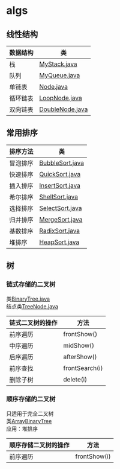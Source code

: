 # algs

## **线性结构**

|数据结构|类|
|---|---|
|栈|[MyStack.java](./src/com/cx/Linear/MyStack.java)|
|队列|[MyQueue.java](./src/com/cx/Linear/MyQueue.java)|
|单链表|[Node.java](./src/com/cx/Linear/Node.java)|
|循环链表|[LoopNode.java](./src/com/cx/Linear/LoopNode.java)|
|双向链表|[DoubleNode.java](./src/com/cx/Linear/DoubleNode.java)|

## **常用排序**

|排序方法|类|
|---|---|
|冒泡排序|[BubbleSort.java](./src/com/cx/Sort/BubbleSort.java)|
|快速排序|[QuickSort.java](./src/com/cx/Sort/QuickSort.java)|
|插入排序|[InsertSort.java](./src/com/cx/Sort/InsertSort.java)|
|希尔排序|[ShellSort.java](./src/com/cx/Sort/ShellSort.java)|
|选择排序|[SelectSort.java](./src/com/cx/Sort/SelectSort.java)|
|归并排序|[MergeSort.java](./src/com/cx/Sort/MergeSort.java)|
|基数排序|[RadixSort.java](./src/com/cx/Sort/RadixSort.java)|
|堆排序|[HeapSort.java](./src/com/cx/Sort/HeapSort.java)|

## **树**

### 链式存储的二叉树

类[BinaryTree.java](./src/com/cx/Tree/BinaryTree.java)  
结点类[TreeNode.java](./src/com/cx/Tree/TreeNode.java)

|链式二叉树的操作|方法|
|---|---|
|前序遍历|frontShow()|
|中序遍历|midShow()|
|后序遍历|afterShow()|
|前序查找|frontSearch(i)|
|删除子树|delete(i)|

### 顺序存储的二叉树

只适用于完全二叉树  
类[ArrayBinaryTree](./src/com/cx/Tree/ArrayBinaryTree.java)  
应用：堆排序

|顺序存储二叉树的操作|方法|
|---|---|
|前序遍历|frontShow(i)|